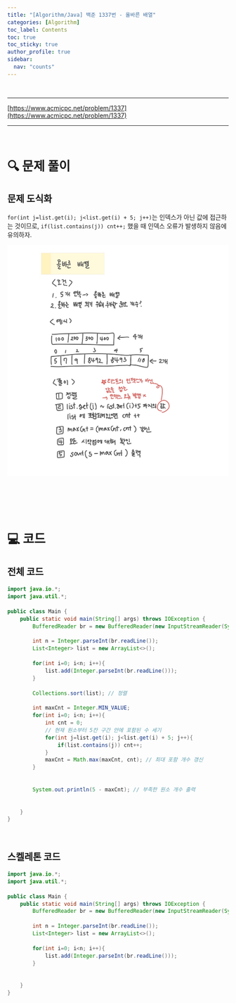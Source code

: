 ```yaml
---
title: "[Algorithm/Java] 백준 1337번 - 올바른 배열"
categories: [Algorithm]
toc_label: Contents
toc: true
toc_sticky: true
author_profile: true
sidebar:
  nav: "counts"
---
```


<br>

---

[https://www.acmicpc.net/problem/1337](https://www.acmicpc.net/problem/1337)

---

<br>

# 🔍 문제 풀이

## 문제 도식화

`for(int j=list.get(i); j<list.get(i) + 5; j++)`는 인덱스가 아닌 값에 접근하는 것이므로, `if(list.contains(j)) cnt++;` 했을 때 인덱스 오류가 발생하지 않음에 유의하자.

![assets/images/2025/1337.jpg](../../../assets/images/2025/1337.jpg)

<br>

<br><br>

# 💻 코드

## 전체 코드

```java
import java.io.*;
import java.util.*;

public class Main {
    public static void main(String[] args) throws IOException {
        BufferedReader br = new BufferedReader(new InputStreamReader(System.in));

        int n = Integer.parseInt(br.readLine());
        List<Integer> list = new ArrayList<>();

        for(int i=0; i<n; i++){
            list.add(Integer.parseInt(br.readLine()));
        }

        Collections.sort(list); // 정렬

        int maxCnt = Integer.MIN_VALUE;
        for(int i=0; i<n; i++){
            int cnt = 0;
            // 현재 원소부터 5칸 구간 안에 포함된 수 세기
            for(int j=list.get(i); j<list.get(i) + 5; j++){
                if(list.contains(j)) cnt++;
            }
            maxCnt = Math.max(maxCnt, cnt); // 최대 포함 개수 갱신
        }


        System.out.println(5 - maxCnt); // 부족한 원소 개수 출력


    }
}
```

<br>

## 스켈레톤 코드

```java
import java.io.*;
import java.util.*;

public class Main {
    public static void main(String[] args) throws IOException {
        BufferedReader br = new BufferedReader(new InputStreamReader(System.in));

        int n = Integer.parseInt(br.readLine());
        List<Integer> list = new ArrayList<>();

        for(int i=0; i<n; i++){
            list.add(Integer.parseInt(br.readLine()));
        }


    }
}

```

<br>
